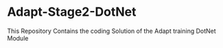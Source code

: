 # Adapt-Stage2-DotNet
This Repository Contains the coding Solution of the Adapt training DotNet Module
